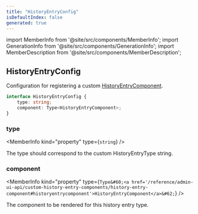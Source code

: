 ```yaml
---
title: "HistoryEntryConfig"
isDefaultIndex: false
generated: true
---
```

<!-- This file was generated from the Vendure source. Do not modify. Instead, re-run the "docs:build" script -->
import MemberInfo from '@site/src/components/MemberInfo';
import GenerationInfo from '@site/src/components/GenerationInfo';
import MemberDescription from '@site/src/components/MemberDescription';


## HistoryEntryConfig

<GenerationInfo sourceFile="packages/admin-ui/src/lib/core/src/providers/custom-history-entry-component/history-entry-component-types.ts" sourceLine="75" packageName="@vendure/admin-ui" since="1.9.0" />

Configuration for registering a custom <a href='/reference/admin-ui-api/custom-history-entry-components/history-entry-component#historyentrycomponent'>HistoryEntryComponent</a>.

```ts title="Signature"
interface HistoryEntryConfig {
    type: string;
    component: Type<HistoryEntryComponent>;
}
```

<div className="members-wrapper">

### type

<MemberInfo kind="property" type={`string`}   />

The type should correspond to the custom HistoryEntryType string.
### component

<MemberInfo kind="property" type={`Type&#60;<a href='/reference/admin-ui-api/custom-history-entry-components/history-entry-component#historyentrycomponent'>HistoryEntryComponent</a>&#62;`}   />

The component to be rendered for this history entry type.


</div>
